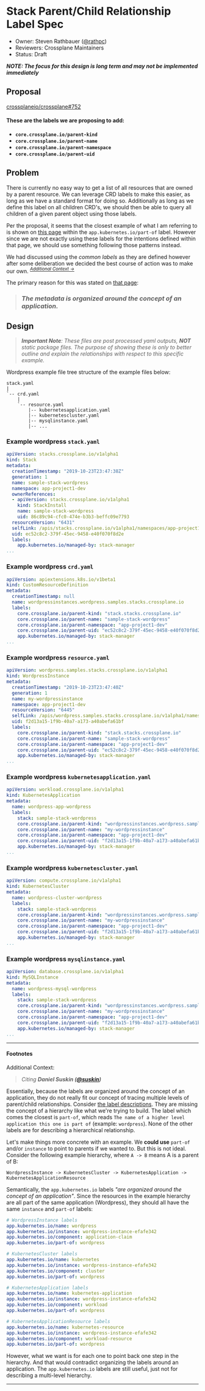 # Stack Parent/Child Relationship Label Spec

- Owner: Steven Rathbauer ([@rathpc](https://github.com/rathpc))
- Reviewers: Crossplane Maintainers
- Status: Draft

**_NOTE: The focus for this design is long term and may not be implemented immediately_**

## Proposal

[crossplaneio/crossplane#752](https://github.com/crossplaneio/crossplane/issues/752)

#### These are the labels we are proposing to add:

- **`core.crossplane.io/parent-kind`**
- **`core.crossplane.io/parent-name`**
- **`core.crossplane.io/parent-namespace`**
- **`core.crossplane.io/parent-uid`**

## Problem

There is currently no easy way to get a list of all resources that are owned by a parent resource.
We can leverage CRD labels to make this easier, as long as we have a standard format for doing so.
Additionally as long as we define this label on all children CRD's, we should then be able to query
all children of a given parent object using those labels.

Per the proposal, it seems that the closest example of what I am referring to is shown on 
[this page][common-labels] within the `app.kubernetes.io/part-of` label. However since we are not
exactly using these labels for the intentions defined within that page, we should use something
following those patterns instead.

We had discussed using the _common labels_ as they are defined however after some deliberation we
decided the best course of action was to make our own. _<sup>[Additional Context &rarr;](#additionalContext)</sup>_

The primary reason for this was stated on [that page][common-labels]:

> ### _The metadata is organized around the concept of an application._

## Design

> _**Important Note**: These files are post processed yaml outputs, **NOT** static package files.
> The purpose of showing these is only to better outline and explain the relationships with respect
> to this specific example._

Wordpress example file tree structure of the example files below:

```text
stack.yaml
|
`-- crd.yaml
    |
    `-- resource.yaml
        |-- kubernetesapplication.yaml
        |-- kubernetescluster.yaml
        |-- mysqlinstance.yaml
        |-- ...
```

### Example wordpress `stack.yaml`

```yaml
apiVersion: stacks.crossplane.io/v1alpha1
kind: Stack
metadata:
  creationTimestamp: "2019-10-23T23:47:38Z"
  generation: 1
  name: sample-stack-wordpress
  namespace: app-project1-dev
  ownerReferences:
  - apiVersion: stacks.crossplane.io/v1alpha1
    kind: StackInstall
    name: sample-stack-wordpress
    uid: 86c89c94-cfc0-474e-b3b3-beffc09e7793
  resourceVersion: "6431"
  selfLink: /apis/stacks.crossplane.io/v1alpha1/namespaces/app-project1-dev/stacks/sample-stack-wordpress
  uid: ec52c8c2-379f-45ec-9458-e40f070f8d2e
  labels:
    app.kubernetes.io/managed-by: stack-manager
...
```

### Example wordpress `crd.yaml`

```yaml
apiVersion: apiextensions.k8s.io/v1beta1
kind: CustomResourceDefinition
metadata:
  creationTimestamp: null
  name: wordpressinstances.wordpress.samples.stacks.crossplane.io
  labels:
    core.crossplane.io/parent-kind: "stack.stacks.crossplane.io"
    core.crossplane.io/parent-name: "sample-stack-wordpress"
    core.crossplane.io/parent-namespace: "app-project1-dev"
    core.crossplane.io/parent-uid: "ec52c8c2-379f-45ec-9458-e40f070f8d2e"
    app.kubernetes.io/managed-by: stack-manager
...
```

### Example wordpress `resource.yaml`

```yaml
apiVersion: wordpress.samples.stacks.crossplane.io/v1alpha1
kind: WordpressInstance
metadata:
  creationTimestamp: "2019-10-23T23:47:40Z"
  generation: 1
  name: my-wordpressinstance
  namespace: app-project1-dev
  resourceVersion: "6445"
  selfLink: /apis/wordpress.samples.stacks.crossplane.io/v1alpha1/namespaces/app-project1-dev/wordpressinstances/my-wordpressinstance
  uid: f2d13a15-1f9b-40a7-a173-a40abefa61bf
  labels:
    core.crossplane.io/parent-kind: "stack.stacks.crossplane.io"
    core.crossplane.io/parent-name: "sample-stack-wordpress"
    core.crossplane.io/parent-namespace: "app-project1-dev"
    core.crossplane.io/parent-uid: "ec52c8c2-379f-45ec-9458-e40f070f8d2e"
    app.kubernetes.io/managed-by: stack-manager
...
```

### Example wordpress `kubernetesapplication.yaml`

```yaml
apiVersion: workload.crossplane.io/v1alpha1
kind: KubernetesApplication
metadata:
  name: wordpress-app-wordpress
  labels:
    stack: sample-stack-wordpress
    core.crossplane.io/parent-kind: "wordpressinstances.wordpress.samples.stacks.crossplane.io"
    core.crossplane.io/parent-name: "my-wordpressinstance"
    core.crossplane.io/parent-namespace: "app-project1-dev"
    core.crossplane.io/parent-uid: "f2d13a15-1f9b-40a7-a173-a40abefa61bf"
    app.kubernetes.io/managed-by: stack-manager
...
```

### Example wordpress `kubernetescluster.yaml`

```yaml
apiVersion: compute.crossplane.io/v1alpha1
kind: KubernetesCluster
metadata:
  name: wordpress-cluster-wordpress
  labels:
    stack: sample-stack-wordpress
    core.crossplane.io/parent-kind: "wordpressinstances.wordpress.samples.stacks.crossplane.io"
    core.crossplane.io/parent-name: "my-wordpressinstance"
    core.crossplane.io/parent-namespace: "app-project1-dev"
    core.crossplane.io/parent-uid: "f2d13a15-1f9b-40a7-a173-a40abefa61bf"
    app.kubernetes.io/managed-by: stack-manager
...
```

### Example wordpress `mysqlinstance.yaml`

```yaml
apiVersion: database.crossplane.io/v1alpha1
kind: MySQLInstance
metadata:
  name: wordpress-mysql-wordpress
  labels:
    stack: sample-stack-wordpress
    core.crossplane.io/parent-kind: "wordpressinstances.wordpress.samples.stacks.crossplane.io"
    core.crossplane.io/parent-name: "my-wordpressinstance"
    core.crossplane.io/parent-namespace: "app-project1-dev"
    core.crossplane.io/parent-uid: "f2d13a15-1f9b-40a7-a173-a40abefa61bf"
    app.kubernetes.io/managed-by: stack-manager
...
```

-----

#### Footnotes

<a name="additionalContext">Additional Context</a>:
> _Citing **Daniel Suskin ([@suskin](https://github.com/suskin))**_

Essentially, because the labels are organized around the concept of an application, they do not
really fit our concept of tracing multiple levels of parent/child relationships. Consider
[the label descriptions][common-labels]. They are missing the concept of a hierarchy like what we're
trying to build. The label which comes the closest is `part-of`, which reads `The name of a higher
level application this one is part of` (example: `wordpress`). None of the other labels are for
describing a hierarchical relationship.

Let's make things more concrete with an example. We **could use** `part-of` and/or `instance` to
point to parents if we wanted to. But this is not ideal. Consider the following example hierarchy,
where `A -> B` means A is a parent of B:

```text
WordpressInstance -> KubernetesCluster -> KubernetesApplication -> KubernetesApplicationResource
```

Semantically, the `app.kubernetes.io` labels _"are organized around the concept of an application"_.
Since the resources in the example hierarchy are all part of the same application (Wordpress), they
should all have the same `instance` and `part-of` labels:

```yaml
# WordpressInstance labels
app.kubernetes.io/name: wordpress
app.kubernetes.io/instance: wordpress-instance-efafe342
app.kubernetes.io/component: application-claim
app.kubernetes.io/part-of: wordpress

# KubernetesCluster labels
app.kubernetes.io/name: kubernetes
app.kubernetes.io/instance: wordpress-instance-efafe342
app.kubernetes.io/component: cluster
app.kubernetes.io/part-of: wordpress

# KubernetesApplication labels
app.kubernetes.io/name: kubernetes-application
app.kubernetes.io/instance: wordpress-instance-efafe342
app.kubernetes.io/component: workload
app.kubernetes.io/part-of: wordpress

# KubernetesApplicationResource labels
app.kubernetes.io/name: kubernetes-resource
app.kubernetes.io/instance: wordpress-instance-efafe342
app.kubernetes.io/component: workload-resource
app.kubernetes.io/part-of: wordpress
```

However, what we want is for each one to point back one step in the hierarchy. And that would
contradict organizing the labels around an application. The `app.kubernetes.io` labels are still
useful, just not for describing a multi-level hierarchy.

-----

<!-- Recurring Links -->

[common-labels]: https://kubernetes.io/docs/concepts/overview/working-with-objects/common-labels/#labels